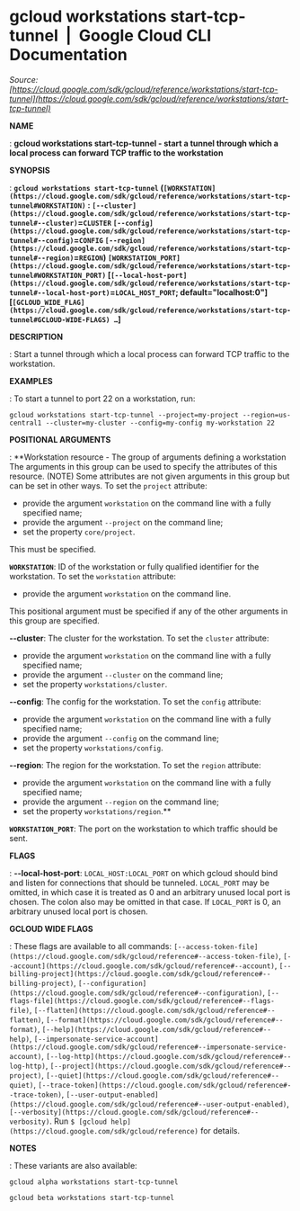 # gcloud workstations start-tcp-tunnel  |  Google Cloud CLI Documentation

*Source: [https://cloud.google.com/sdk/gcloud/reference/workstations/start-tcp-tunnel](https://cloud.google.com/sdk/gcloud/reference/workstations/start-tcp-tunnel)*

**NAME**

: **gcloud workstations start-tcp-tunnel - start a tunnel through which a local process can forward TCP traffic to the workstation**

**SYNOPSIS**

: **`gcloud workstations start-tcp-tunnel` (`[WORKSTATION](https://cloud.google.com/sdk/gcloud/reference/workstations/start-tcp-tunnel#WORKSTATION)` : `[--cluster](https://cloud.google.com/sdk/gcloud/reference/workstations/start-tcp-tunnel#--cluster)`=`CLUSTER` `[--config](https://cloud.google.com/sdk/gcloud/reference/workstations/start-tcp-tunnel#--config)`=`CONFIG` `[--region](https://cloud.google.com/sdk/gcloud/reference/workstations/start-tcp-tunnel#--region)`=`REGION`) `[WORKSTATION_PORT](https://cloud.google.com/sdk/gcloud/reference/workstations/start-tcp-tunnel#WORKSTATION_PORT)` [`[--local-host-port](https://cloud.google.com/sdk/gcloud/reference/workstations/start-tcp-tunnel#--local-host-port)`=`LOCAL_HOST_PORT`; default="localhost:0"] [`[GCLOUD_WIDE_FLAG](https://cloud.google.com/sdk/gcloud/reference/workstations/start-tcp-tunnel#GCLOUD-WIDE-FLAGS) …`]**

**DESCRIPTION**

: Start a tunnel through which a local process can forward TCP traffic to the
workstation.

**EXAMPLES**

: To start a tunnel to port 22 on a workstation, run:

```
gcloud workstations start-tcp-tunnel --project=my-project --region=us-central1 --cluster=my-cluster --config=my-config my-workstation 22
```

**POSITIONAL ARGUMENTS**

: **Workstation resource - The group of arguments defining a workstation The
arguments in this group can be used to specify the attributes of this resource.
(NOTE) Some attributes are not given arguments in this group but can be set in
other ways.
To set the `project` attribute:

- provide the argument `workstation` on the command line with a fully
specified name;
- provide the argument `--project` on the command line;
- set the property `core/project`.

This must be specified.

**`WORKSTATION`**:
ID of the workstation or fully qualified identifier for the workstation.
To set the `workstation` attribute:

- provide the argument `workstation` on the command line.

This positional argument must be specified if any of the other arguments in this
group are specified.

**--cluster**:
The cluster for the workstation.
To set the `cluster` attribute:

- provide the argument `workstation` on the command line with a fully
specified name;
- provide the argument `--cluster` on the command line;
- set the property `workstations/cluster`.

**--config**:
The config for the workstation.
To set the `config` attribute:

- provide the argument `workstation` on the command line with a fully
specified name;
- provide the argument `--config` on the command line;
- set the property `workstations/config`.

**--region**:
The region for the workstation.
To set the `region` attribute:

- provide the argument `workstation` on the command line with a fully
specified name;
- provide the argument `--region` on the command line;
- set the property `workstations/region`.**

**`WORKSTATION_PORT`**:
The port on the workstation to which traffic should be sent.

**FLAGS**

: **--local-host-port**:
`LOCAL_HOST:LOCAL_PORT` on which gcloud should bind and listen for
connections that should be tunneled.
`LOCAL_PORT` may be omitted, in which case it is treated as 0 and an
arbitrary unused local port is chosen. The colon also may be omitted in that
case.
If `LOCAL_PORT` is 0, an arbitrary unused local port is chosen.

**GCLOUD WIDE FLAGS**

: These flags are available to all commands: `[--access-token-file](https://cloud.google.com/sdk/gcloud/reference#--access-token-file)`,
`[--account](https://cloud.google.com/sdk/gcloud/reference#--account)`, `[--billing-project](https://cloud.google.com/sdk/gcloud/reference#--billing-project)`,
`[--configuration](https://cloud.google.com/sdk/gcloud/reference#--configuration)`,
`[--flags-file](https://cloud.google.com/sdk/gcloud/reference#--flags-file)`,
`[--flatten](https://cloud.google.com/sdk/gcloud/reference#--flatten)`, `[--format](https://cloud.google.com/sdk/gcloud/reference#--format)`, `[--help](https://cloud.google.com/sdk/gcloud/reference#--help)`, `[--impersonate-service-account](https://cloud.google.com/sdk/gcloud/reference#--impersonate-service-account)`,
`[--log-http](https://cloud.google.com/sdk/gcloud/reference#--log-http)`,
`[--project](https://cloud.google.com/sdk/gcloud/reference#--project)`, `[--quiet](https://cloud.google.com/sdk/gcloud/reference#--quiet)`, `[--trace-token](https://cloud.google.com/sdk/gcloud/reference#--trace-token)`, `[--user-output-enabled](https://cloud.google.com/sdk/gcloud/reference#--user-output-enabled)`,
`[--verbosity](https://cloud.google.com/sdk/gcloud/reference#--verbosity)`.
Run `$ [gcloud help](https://cloud.google.com/sdk/gcloud/reference)` for details.

**NOTES**

: These variants are also available:

```
gcloud alpha workstations start-tcp-tunnel
```

```
gcloud beta workstations start-tcp-tunnel
```